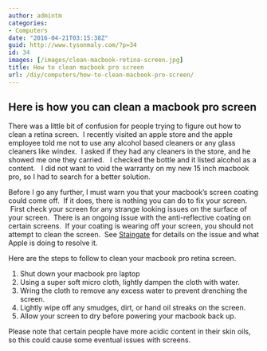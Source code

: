 ```yaml
---
author: admintm
categories:
- Computers
date: "2016-04-21T03:15:38Z"
guid: http://www.tysonmaly.com/?p=34
id: 34
images: [/images/clean-macbook-retina-screen.jpg]
title: How to clean macbook pro screen
url: /diy/computers/how-to-clean-macbook-pro-screen/
---
```


## Here is how you can clean a macbook pro screen

There was a little bit of confusion for people trying to figure out how to clean a retina screen.  I recently visited an apple store and the apple employee told me not to use any alcohol based cleaners or any glass cleaners like windex.  I asked if they had any cleaners in the store, and he showed me one they carried.   I checked the bottle and it listed alcohol as a content.   I did not want to void the warranty on my new 15 inch macbook pro, so I had to search for a better solution.

Before I go any further, I must warn you that your macbook&#8217;s screen coating could come off.  If it does, there is nothing you can do to fix your screen.  First check your screen for any strange looking issues on the surface of your screen.  There is an ongoing issue with the anti-reflective coating on certain screens.  If your coating is wearing off your screen, you should not attempt to clean the screen.  See <a href="http://www.staingate.org/" target="_blank" rel="nofollow">Staingate</a> for details on the issue and what Apple is doing to resolve it.

Here are the steps to follow to clean your macbook pro retina screen.

  1. Shut down your macbook pro laptop
  2. Using a super soft micro cloth, lightly dampen the cloth with water.
  3. Wring the cloth to remove any excess water to prevent drenching the screen.
  4. Lightly wipe off any smudges, dirt, or hand oil streaks on the screen.
  5. Allow your screen to dry before powering your macbook back up.

Please note that certain people have more acidic content in their skin oils, so this could cause some eventual issues with screens.
